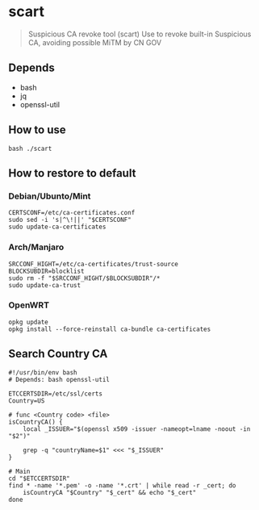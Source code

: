 # scart

> Suspicious CA revoke tool (scart)
 Use to revoke built-in Suspicious CA,
 avoiding possible MiTM by CN GOV

## Depends

- bash
- jq
- openssl-util

## How to use

```shell
bash ./scart
```

## How to restore to default

### Debian/Ubunto/Mint

```shell
CERTSCONF=/etc/ca-certificates.conf
sudo sed -i 's|^\!||' "$CERTSCONF"
sudo update-ca-certificates
```

### Arch/Manjaro

```shell
SRCCONF_HIGHT=/etc/ca-certificates/trust-source
BLOCKSUBDIR=blocklist
sudo rm -f "$SRCCONF_HIGHT/$BLOCKSUBDIR"/*
sudo update-ca-trust
```

### OpenWRT

```shell
opkg update
opkg install --force-reinstall ca-bundle ca-certificates
```

## Search Country CA

```shell
#!/usr/bin/env bash
# Depends: bash openssl-util

ETCCERTSDIR=/etc/ssl/certs
Country=US

# func <Country code> <file>
isCountryCA() {
	local _ISSUER="$(openssl x509 -issuer -nameopt=lname -noout -in "$2")"

	grep -q "countryName=$1" <<< "$_ISSUER"
}

# Main
cd "$ETCCERTSDIR"
find * -name '*.pem' -o -name '*.crt' | while read -r _cert; do
	isCountryCA "$Country" "$_cert" && echo "$_cert"
done
```
